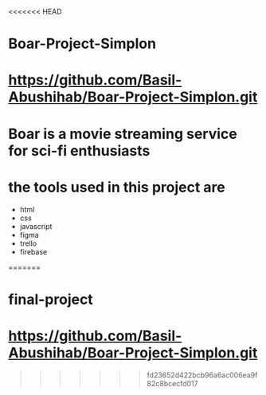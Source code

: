<<<<<<< HEAD
# Boar-Project-Simplon
# https://github.com/Basil-Abushihab/Boar-Project-Simplon.git
# Boar is a movie streaming service for sci-fi enthusiasts

# the tools used in this project are
- html
- css
- javascript
- figma
- trello
- firebase


=======
# final-project
# https://github.com/Basil-Abushihab/Boar-Project-Simplon.git
>>>>>>> fd23652d422bcb96a6ac006ea9f82c8bcecfd017
